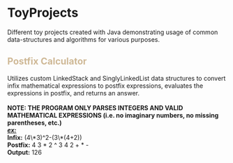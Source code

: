 # ToyProjects
Different toy projects created with Java demonstrating usage of common data-structures and algorithms for various purposes.<br>

<h2 style="color: #CFB997">Postfix Calculator</h2>
Utilizes custom LinkedStack and SinglyLinkedList data structures to convert infix mathematical expressions to postfix expressions, evaluates the expressions in postfix, and returns an answer.<br><br>
<strong>NOTE: THE PROGRAM ONLY PARSES INTEGERS AND VALID MATHEMATICAL EXPRESSIONS (i.e. no imaginary numbers, no missing parentheses, etc.)</strong>
<br><strong><em><u>ex:</u></em> <br>Infix:</strong> (4\*3)^2-(3\*(4+2))<br><strong>Postfix:</strong> 4 3 * 2 ^ 3 4 2 + * -<br><strong>Output:</strong> 126
